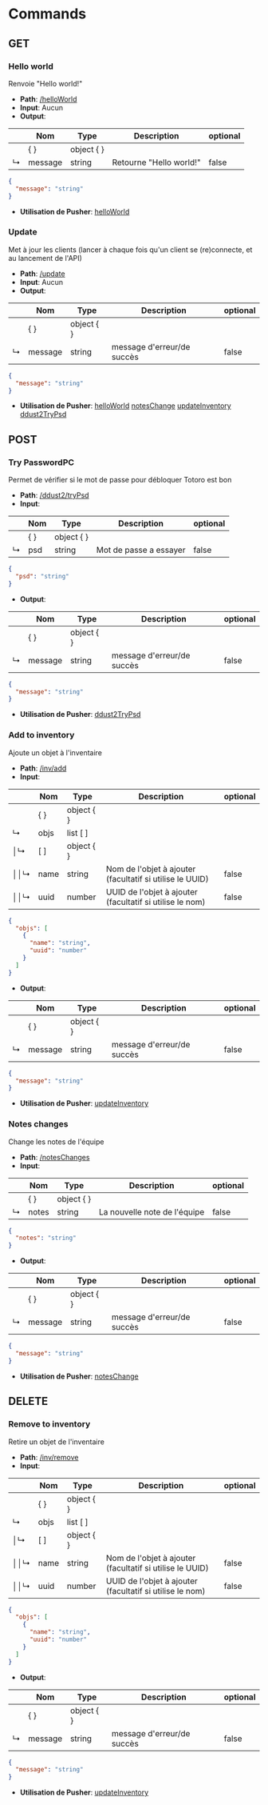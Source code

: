 # Commands

## GET



### **Hello world**

Renvoie "Hello world!"

- __Path__: [/helloWorld](http://localhost:3001/helloWorld)
- __Input__: Aucun
- __Output__: 

<tabs group="JsonOrTable">
  <tab group-key="Table" title="Tableau">

| | Nom | Type | Description | optional |
| --- | --- | --- | --- | --- |
|  | { } | object { } |  |  |
| ↳ | message | string | Retourne "Hello world!" | false |

  </tab><tab group-key="Json" title="JSON">

```json
{
  "message": "string"
}
```
  </tab>
</tabs>

- __Utilisation de Pusher__: [helloWorld](Pusher.md#helloworld)


### **Update**

Met à jour les clients (lancer à chaque fois qu'un client se (re)connecte, et au lancement de l'API)

- __Path__: [/update](http://localhost:3001/update)
- __Input__: Aucun
- __Output__: 

<tabs group="JsonOrTable">
  <tab group-key="Table" title="Tableau">

| | Nom | Type | Description | optional |
| --- | --- | --- | --- | --- |
|  | { } | object { } |  |  |
| ↳ | message | string | message d'erreur/de succès | false |

  </tab><tab group-key="Json" title="JSON">

```json
{
  "message": "string"
}
```
  </tab>
</tabs>

- __Utilisation de Pusher__: [helloWorld](Pusher.md#helloworld) [notesChange](Pusher.md#noteschange) [updateInventory](Pusher.md#updateinventory) [ddust2TryPsd](Pusher.md#ddust2trypsd)
## POST



### **Try PasswordPC**

Permet de vérifier si le mot de passe pour débloquer Totoro est bon

- __Path__: [/ddust2/tryPsd](http://localhost:3001/ddust2/tryPsd)
- __Input__: 

<tabs group="JsonOrTable">
  <tab group-key="Table" title="Tableau">

| | Nom | Type | Description | optional |
| --- | --- | --- | --- | --- |
|  | { } | object { } |  |  |
| ↳ | psd | string | Mot de passe a essayer | false |

  </tab><tab group-key="Json" title="JSON">

```json
{
  "psd": "string"
}
```
  </tab>
</tabs>

- __Output__: 

<tabs group="JsonOrTable">
  <tab group-key="Table" title="Tableau">

| | Nom | Type | Description | optional |
| --- | --- | --- | --- | --- |
|  | { } | object { } |  |  |
| ↳ | message | string | message d'erreur/de succès | false |

  </tab><tab group-key="Json" title="JSON">

```json
{
  "message": "string"
}
```
  </tab>
</tabs>

- __Utilisation de Pusher__: [ddust2TryPsd](Pusher.md#ddust2trypsd)


### **Add to inventory**

Ajoute un objet à l'inventaire

- __Path__: [/inv/add](http://localhost:3001/inv/add)
- __Input__: 

<tabs group="JsonOrTable">
  <tab group-key="Table" title="Tableau">

| | Nom | Type | Description | optional |
| --- | --- | --- | --- | --- |
|  | { } | object { } |  |  |
| ↳ | objs | list [ ] |  |  |
| │↳ | [ ] | object { } |  |  |
| ││↳ | name | string | Nom de l'objet à ajouter (facultatif si utilise le UUID) | false |
| ││↳ | uuid | number | UUID de l'objet à ajouter (facultatif si utilise le nom) | false |

  </tab><tab group-key="Json" title="JSON">

```json
{
  "objs": [
    {
      "name": "string",
      "uuid": "number"
    }
  ]
}
```
  </tab>
</tabs>

- __Output__: 

<tabs group="JsonOrTable">
  <tab group-key="Table" title="Tableau">

| | Nom | Type | Description | optional |
| --- | --- | --- | --- | --- |
|  | { } | object { } |  |  |
| ↳ | message | string | message d'erreur/de succès | false |

  </tab><tab group-key="Json" title="JSON">

```json
{
  "message": "string"
}
```
  </tab>
</tabs>

- __Utilisation de Pusher__: [updateInventory](Pusher.md#updateinventory)


### **Notes changes**

Change les notes de l'équipe

- __Path__: [/notesChanges](http://localhost:3001/notesChanges)
- __Input__: 

<tabs group="JsonOrTable">
  <tab group-key="Table" title="Tableau">

| | Nom | Type | Description | optional |
| --- | --- | --- | --- | --- |
|  | { } | object { } |  |  |
| ↳ | notes | string | La nouvelle note de l'équipe | false |

  </tab><tab group-key="Json" title="JSON">

```json
{
  "notes": "string"
}
```
  </tab>
</tabs>

- __Output__: 

<tabs group="JsonOrTable">
  <tab group-key="Table" title="Tableau">

| | Nom | Type | Description | optional |
| --- | --- | --- | --- | --- |
|  | { } | object { } |  |  |
| ↳ | message | string | message d'erreur/de succès | false |

  </tab><tab group-key="Json" title="JSON">

```json
{
  "message": "string"
}
```
  </tab>
</tabs>

- __Utilisation de Pusher__: [notesChange](Pusher.md#noteschange)
## DELETE



### **Remove to inventory**

Retire un objet de l'inventaire

- __Path__: [/inv/remove](http://localhost:3001/inv/remove)
- __Input__: 

<tabs group="JsonOrTable">
  <tab group-key="Table" title="Tableau">

| | Nom | Type | Description | optional |
| --- | --- | --- | --- | --- |
|  | { } | object { } |  |  |
| ↳ | objs | list [ ] |  |  |
| │↳ | [ ] | object { } |  |  |
| ││↳ | name | string | Nom de l'objet à ajouter (facultatif si utilise le UUID) | false |
| ││↳ | uuid | number | UUID de l'objet à ajouter (facultatif si utilise le nom) | false |

  </tab><tab group-key="Json" title="JSON">

```json
{
  "objs": [
    {
      "name": "string",
      "uuid": "number"
    }
  ]
}
```
  </tab>
</tabs>

- __Output__: 

<tabs group="JsonOrTable">
  <tab group-key="Table" title="Tableau">

| | Nom | Type | Description | optional |
| --- | --- | --- | --- | --- |
|  | { } | object { } |  |  |
| ↳ | message | string | message d'erreur/de succès | false |

  </tab><tab group-key="Json" title="JSON">

```json
{
  "message": "string"
}
```
  </tab>
</tabs>

- __Utilisation de Pusher__: [updateInventory](Pusher.md#updateinventory)
